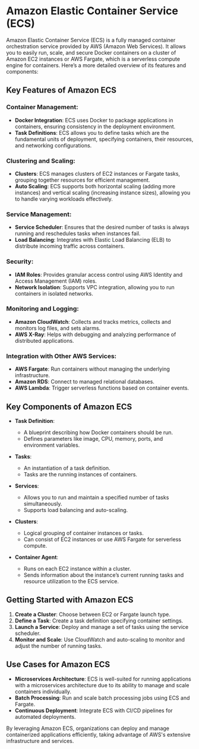 # Amazon Elastic Container Service (ECS) 

Amazon Elastic Container Service (ECS) is a fully managed container orchestration service provided by AWS (Amazon Web Services). It allows you to easily run, scale, and secure Docker containers on a cluster of Amazon EC2 instances or AWS Fargate, which is a serverless compute engine for containers. Here’s a more detailed overview of its features and components:

##  Key Features of Amazon ECS

### Container Management:
- **Docker Integration**: ECS uses Docker to package applications in containers, ensuring consistency in the deployment environment.        
- **Task Definitions**: ECS allows you to define tasks which are the fundamental units of deployment, specifying containers, their resources, and networking configurations.

### Clustering and Scaling:
- **Clusters**: ECS manages clusters of EC2 instances or Fargate tasks, grouping together resources for efficient management.
- **Auto Scaling**: ECS supports both horizontal scaling (adding more instances) and vertical scaling (increasing instance sizes), allowing you to handle varying workloads effectively.

### Service Management:
- **Service Scheduler**: Ensures that the desired number of tasks is always running and reschedules tasks when instances fail.
- **Load Balancing**: Integrates with Elastic Load Balancing (ELB) to distribute incoming traffic across containers.

### Security:
- **IAM Roles**: Provides granular access control using AWS Identity and Access Management (IAM) roles.
- **Network Isolation**: Supports VPC integration, allowing you to run containers in isolated networks.

### Monitoring and Logging:
- **Amazon CloudWatch**: Collects and tracks metrics, collects and monitors log files, and sets alarms.
- **AWS X-Ray**: Helps with debugging and analyzing performance of distributed applications.

### Integration with Other AWS Services:
- **AWS Fargate**: Run containers without managing the underlying infrastructure.
- **Amazon RDS**: Connect to managed relational databases.
- **AWS Lambda**: Trigger serverless functions based on container events.


## Key Components of Amazon ECS

- **Task Definition**:
    * A blueprint describing how Docker containers should be run.
    * Defines parameters like image, CPU, memory, ports, and environment variables.

- **Tasks**:
    * An instantiation of a task definition.
    * Tasks are the running instances of containers.

- **Services**:
    * Allows you to run and maintain a specified number of tasks simultaneously.
    * Supports load balancing and auto-scaling.

- **Clusters**:
    * Logical grouping of container instances or tasks.
    * Can consist of EC2 instances or use AWS Fargate for serverless compute.

- **Container Agent**:
    * Runs on each EC2 instance within a cluster.
    * Sends information about the instance’s current running tasks and resource utilization to the ECS service.

## Getting Started with Amazon ECS

1. **Create a Cluster**: Choose between EC2 or Fargate launch type.
2. **Define a Task**: Create a task definition specifying container settings.
3. **Launch a Service**: Deploy and manage a set of tasks using the service scheduler.
4. **Monitor and Scale**: Use CloudWatch and auto-scaling to monitor and adjust the number of running tasks.

## Use Cases for Amazon ECS

* **Microservices Architecture**: ECS is well-suited for running applications with a microservices architecture due to its ability to manage and scale containers individually.
* **Batch Processing**: Run and scale batch processing jobs using ECS and Fargate.
* **Continuous Deployment**: Integrate ECS with CI/CD pipelines for automated deployments.

By leveraging Amazon ECS, organizations can deploy and manage containerized applications efficiently, taking advantage of AWS's extensive infrastructure and services.